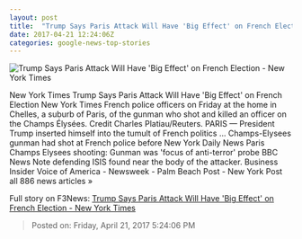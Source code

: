 ```yaml
---
layout: post
title:  "Trump Says Paris Attack Will Have 'Big Effect' on French Election - New York Times"
date: 2017-04-21 12:24:06Z
categories: google-news-top-stories
---
```


![Trump Says Paris Attack Will Have 'Big Effect' on French Election - New York Times](https://static01.nyt.com/images/2017/04/22/world/22paris-1/22paris-1-facebookJumbo.jpg)

New York Times Trump Says Paris Attack Will Have 'Big Effect' on French Election New York Times French police officers on Friday at the home in Chelles, a suburb of Paris, of the gunman who shot and killed an officer on the Champs Élysées. Credit Charles Platiau/Reuters. PARIS — President Trump inserted himself into the tumult of French politics ... Champs-Elysees gunman had shot at French police before New York Daily News Paris Champs Elysees shooting: Gunman was 'focus of anti-terror' probe BBC News Note defending ISIS found near the body of the attacker. Business Insider Voice of America - Newsweek - Palm Beach Post - New York Post all 886 news articles »


Full story on F3News: [Trump Says Paris Attack Will Have 'Big Effect' on French Election - New York Times](http://www.f3nws.com/n/CvWjNH)

> Posted on: Friday, April 21, 2017 5:24:06 PM
